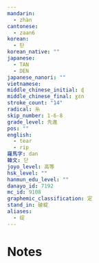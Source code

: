 ```yaml
---
mandarin:
  - zhàn
cantonese:
  - zaan6
korean:
  - 탄
korean_native: ""
japanese:
  - TAN
  - DEN
japanese_nanori: ""
vietnamese:
middle_chinese_initial: ɖ
middle_chinese_final: ɣɛn
stroke_count: "14"
radical: 糸
skip_number: 1-6-8
grade_level: 先進
pos: ""
english:
  - tear
  - rip
羅馬字: dan
韓文: 단
joyo_level: 高等
hsk_level: ""
hanmun_edu_level: ""
danayo_id: 7192
mc_id: 9108
graphemic_classification: 定
stand_in: 破綻
aliases:
  - 绽
---
```


# Notes
